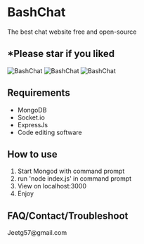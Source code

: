 # BashChat
<p>The best chat website free and open-source</p>
<h2>*Please star if you liked</h2>
<img src="http://i.imgur.com/f2Zj3jh.png" alt="BashChat">
<img src="http://i.imgur.com/jnaISbR.png" alt="BashChat">
<img src="http://i.imgur.com/7YNPKnn.png" alt="BashChat">


<h2>Requirements</h2>
<ul>
<li>MongoDB</li>
<li>Socket.io</li>
<li>ExpressJs</li>
<li>Code editing software</li>
</ul>
<h2>How to use</h2>
<ol>
<li>Start Mongod with command prompt</li>
<li>run 'node index.js' in command prompt</li>
<li>View on localhost:3000</li>
<li>Enjoy</li>
</ol>
<h2>FAQ/Contact/Troubleshoot</h2>
<a>Jeetg57@gmail.com</a>
